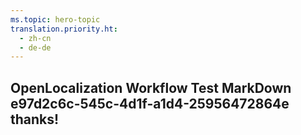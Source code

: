 ```yaml
---
ms.topic: hero-topic
translation.priority.ht: 
  - zh-cn
  - de-de
---
```

## OpenLocalization Workflow Test MarkDown e97d2c6c-545c-4d1f-a1d4-25956472864e thanks!
